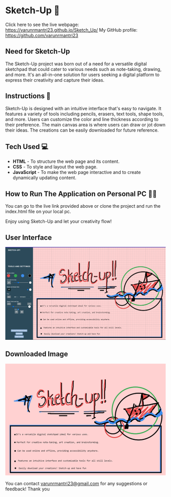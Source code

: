 # Sketch-Up 🎨

Click here to see the live webpage: https://varunrmantri23.github.io/Sketch_Up/
My GitHub profile: https://github.com/varunrmantri23

## Need for Sketch-Up

The Sketch-Up project was born out of a need for a versatile digital sketchpad that could cater to various needs such as note-taking, drawing, and more. It's an all-in-one solution for users seeking a digital platform to express their creativity and capture their ideas.

## Instructions 📝

Sketch-Up is designed with an intuitive interface that's easy to navigate. It features a variety of tools including pencils, erasers, text tools, shape tools, and more. Users can customize the color and line thickness according to their preference. The main canvas area is where users can draw or jot down their ideas. The creations can be easily downloaded for future reference.

## Tech Used 💻

-   **HTML** - To structure the web page and its content.
-   **CSS** - To style and layout the web page.
-   **JavaScript** - To make the web page interactive and to create dynamically updating content.

## How to Run The Application on Personal PC 🏃‍♂️

You can go to the live link provided above or clone the project and run the index.html file on your local pc.

Enjoy using Sketch-Up and let your creativity flow!

## User Interface

![Alt text](./Interface.png)

## Downloaded Image

![Alt text](./Downloaded_image.png)

You can contact varunrmantri23@gmail.com for any suggestions or feedback! Thank you
